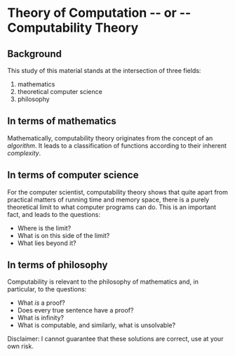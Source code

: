 Theory of Computation -- or -- Computability Theory
===================================================

Background
----------
This study of this material stands at the intersection of three fields:

1. mathematics
2. theoretical computer science
3. philosophy

In terms of mathematics
-----------------------
Mathematically, computability theory originates from the concept of an *algorithm*.
It leads to a classification of functions according to their inherent *complexity*.

In terms of computer science
----------------------------
For the computer scientist, computability theory shows that quite apart from practical matters of running time
and memory space, there is a purely theoretical limit to what computer programs can do.
This is an important fact, and leads to the questions:

* Where is the limit?
* What is on this side of the limit?
* What lies beyond it?

In terms of philosophy
----------------------
Computability is relevant to the philosophy of mathematics and, in particular, to the questions:

* What *is* a proof?
* Does every true sentence have a proof?
* What is infinity?
* What is computable, and similarly, what is unsolvable?


Disclaimer: I cannot guarantee that these solutions are correct, use at your own risk.
